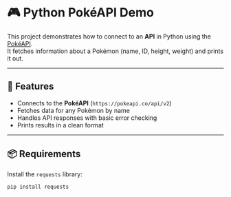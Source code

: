 # 🎮 Python PokéAPI Demo

This project demonstrates how to connect to an **API** in Python using the [PokéAPI](https://pokeapi.co/).  
It fetches information about a Pokémon (name, ID, height, weight) and prints it out.

---

## 🚀 Features
- Connects to the **PokéAPI** (`https://pokeapi.co/api/v2`)
- Fetches data for any Pokémon by name
- Handles API responses with basic error checking
- Prints results in a clean format

---

## 📦 Requirements
Install the `requests` library:

```bash
pip install requests
